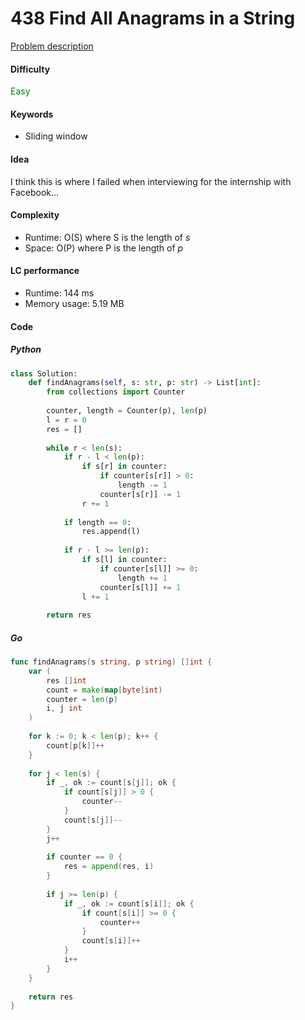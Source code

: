 438 Find All Anagrams in a String
=======================
[Problem description](https://leetcode.com/problems/find-all-anagrams-in-a-string/)

#### Difficulty
<span style="color:green">Easy</span>

#### Keywords
- Sliding window

#### Idea
I think this is where I failed when interviewing for the internship with Facebook... 

#### Complexity
- Runtime: O(S) where S is the length of *s*
- Space: O(P) where P is the length of *p*

#### LC performance
- Runtime: 144 ms
- Memory usage: 5.19 MB

#### Code
##### Python
```python
class Solution:
    def findAnagrams(self, s: str, p: str) -> List[int]:
        from collections import Counter
        
        counter, length = Counter(p), len(p)
        l = r = 0
        res = []
        
        while r < len(s):
            if r - l < len(p):
                if s[r] in counter:
                    if counter[s[r]] > 0:
                        length -= 1
                    counter[s[r]] -= 1
                r += 1
            
            if length == 0:
                res.append(l)
                
            if r - l >= len(p):
                if s[l] in counter:
                    if counter[s[l]] >= 0:
                        length += 1
                    counter[s[l]] += 1
                l += 1
            
        return res
```

##### Go
```go
func findAnagrams(s string, p string) []int {
    var (
        res []int
        count = make(map[byte]int)
        counter = len(p)
        i, j int
    )
    
    for k := 0; k < len(p); k++ {
        count[p[k]]++
    }
    
    for j < len(s) {
        if _, ok := count[s[j]]; ok {
            if count[s[j]] > 0 {
                counter--
            }
            count[s[j]]--
        }
        j++
        
        if counter == 0 {
            res = append(res, i)
        }
        
        if j >= len(p) {
            if _, ok := count[s[i]]; ok {
                if count[s[i]] >= 0 {
                    counter++
                }
                count[s[i]]++
            }
            i++
        }
    }
    
    return res
}
```